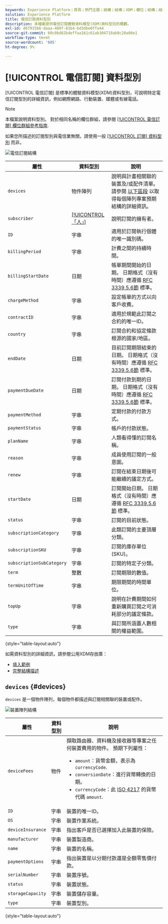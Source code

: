 ```yaml
---
keywords: Experience Platform；首頁；熱門主題；結構；結構；XDM；欄位；結構；結構；電信；訂閱；資料型別；資料型別；
solution: Experience Platform
title: 電信訂閱資料型別
description: 本檔案提供電信訂閱體驗資料模型(XDM)資料型別的概觀。
exl-id: d67915b6-daaa-489f-81b4-bd3dbe0ffa44
source-git-commit: 60c0bd62b4effaa161c61ab304718ab8c20a06e1
workflow-type: tm+mt
source-wordcount: '605'
ht-degree: 9%

---
```


# [!UICONTROL 電信訂閱] 資料型別

[!UICONTROL 電信訂閱] 是標準的體驗資料模型(XDM)資料型別，可說明特定電信訂閱型別的詳細資訊，例如網際網路、行動裝置、媒體或有線電話。

>[!NOTE]
>
>本檔案說明資料型別。 對於相同名稱的欄位群組，請參閱 [[!UICONTROL 電信訂閱] 欄位群組參考指南](../field-groups/profile/telecom-subscription.md).
>
>如果您所描述的訂閱型別與電信業無關，請使用一般 [[!UICONTROL 訂閱] 資料型別](./subscription.md) 而非。

![電信訂閱結構](../images/data-types/telecom-subscription/structure.png)

| 屬性 | 資料型別 | 說明 |
| --- | --- | --- |
| `devices` | 物件陣列 | 說明與計畫相關聯的裝置及/或配件清單。 請參閱 [以下區段](#devices) 以取得每個陣列專案預期結構的詳細資訊。 |
| `subscriber` | [[!UICONTROL 「人」]](./person.md) | 說明訂閱的擁有者。 |
| `ID` | 字串 | 適用於訂閱執行個體的唯一識別碼。 |
| `billingPeriod` | 字串 | 計費之間的持續時間。 |
| `billingStartDate` | 日期 | 帳單期間開始的日期。 日期格式（沒有時間）應遵循 [RFC 3339,5.6節](https://tools.ietf.org/html/rfc3339#section-5.6) 標準。 |
| `chargeMethod` | 字串 | 設定帳單的方式以向客戶收費。 |
| `contractID` | 字串 | 適用於規範此訂閱之合約的唯一ID。 |
| `country` | 字串 | 訂閱合約和協定條款根源的國家/地區。 |
| `endDate` | 日期 | 目前訂閱期限結束的日期。 日期格式（沒有時間）應遵循 [RFC 3339,5.6節](https://tools.ietf.org/html/rfc3339#section-5.6) 標準。 |
| `paymentDueDate` | 日期 | 訂閱付款到期的日期。 日期格式（沒有時間）應遵循 [RFC 3339,5.6節](https://tools.ietf.org/html/rfc3339#section-5.6) 標準。 |
| `paymentMethod` | 字串 | 定期付款的付款方式。 |
| `paymentStatus` | 字串 | 帳戶的付款狀態。 |
| `planName` | 字串 | 人類看得懂的訂閱名稱。 |
| `reason` | 字串 | 成員使用訂閱的一般意圖。 |
| `renew` | 字串 | 訂閱在結束日期後可能繼續的議定方式。 |
| `startDate` | 日期 | 訂閱開始日期。 日期格式（沒有時間）應遵循 [RFC 3339,5.6節](https://tools.ietf.org/html/rfc3339#section-5.6) 標準。 |
| `status` | 字串 | 訂閱的目前狀態。 |
| `subscriptionCategory` | 字串 | 此類訂閱的主要頂層分類。 |
| `subscriptionSKU` | 字串 | 訂閱的庫存單位(SKU)。 |
| `subscriptionSubCategory` | 字串 | 訂閱的特定子分類。 |
| `term` | 整數 | 訂閱期限的數值。 |
| `termUnitOfTime` | 字串 | 期限期間的時間單位。 |
| `topUp` | 字串 | 說明在計費期間如何重新購買訂閱之可消耗部分的議定條款。 |
| `type` | 字串 | 與訂閱所涵蓋人數相關的權益範圍。 |

{style="table-layout:auto"}

如需資料型別的詳細資訊，請參閱公用XDM存放庫：

* [填入範例](https://github.com/adobe/xdm/blob/master/components/datatypes/industry-verticals/subscription.example.1.json)
* [完整結構描述](https://github.com/adobe/xdm/blob/master/components/datatypes/industry-verticals/subscription.schema.json)

## `devices` {#devices}

`devices` 是一個物件陣列，每個物件都描述與訂閱相關聯的裝置或配件。

![裝置陣列結構](../images/data-types/telecom-subscription/devices.png)

| 屬性 | 資料型別 | 說明 |
| --- | --- | --- |
| `deviceFees` | 物件 | 擷取路由器、資料機及接收器等專案之任何裝置費用的物件。 預期下列屬性：<ul><li>`amount`：貨幣金額，表示為 `currencyCode`.</li><li>`conversionDate`：進行貨幣轉換的日期。</li><li>`currencyCode`：此 [ISO 4217](https://www.iso.org/iso-4217-currency-codes.html) 的貨幣代碼 `amount`.</li></ul> |
| `ID` | 字串 | 裝置的唯一ID。 |
| `OS` | 字串 | 裝置作業系統。 |
| `deviceInsurance` | 字串 | 指出客戶是否已選擇加入此裝置的保險。 |
| `manufacturer` | 字串 | 裝置製造商。 |
| `name` | 字串 | 裝置的名稱。 |
| `paymentOptions` | 字串 | 指出裝置是以分期付款還是全額零售價付款。 |
| `serialNumber` | 字串 | 裝置序號。 |
| `status` | 字串 | 裝置狀態。 |
| `storageCapacity` | 字串 | 裝置儲存容量。 |
| `type` | 字串 | 裝置型別。 |

{style="table-layout:auto"}
